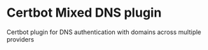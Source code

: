 # Certbot Mixed DNS plugin

Certbot plugin for DNS authentication with domains across multiple providers
